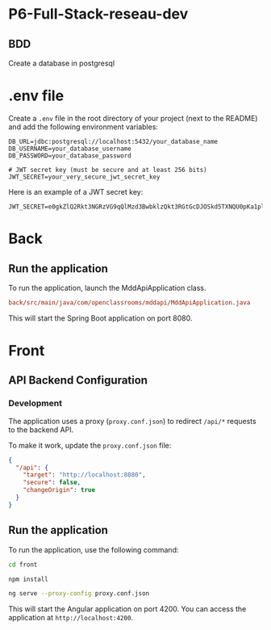 # P6-Full-Stack-reseau-dev

## BDD

Create a database in postgresql

# .env file

Create a `.env` file in the root directory of your project (next to the README) and add the following environment variables:

```env
DB_URL=jdbc:postgresql://localhost:5432/your_database_name
DB_USERNAME=your_database_username
DB_PASSWORD=your_database_password

# JWT secret key (must be secure and at least 256 bits)
JWT_SECRET=your_very_secure_jwt_secret_key
```

Here is an example of a JWT secret key:

```env
JWT_SECRET=e0gkZlQ2Rkt3NGRzVG9qQlMzd3BwbklzQkt3RGtGcDJOSkd5TXNQU0pKa1plb2w3c2ViNHBLcDFvZ3NHOVpLMG1EVlFkQUc1RkpWVFhYTWd4YlpibE5jcUdPZ01rRzlURQ==
```

# Back
## Run the application

To run the application, launch the MddApiApplication class.

```ini
back/src/main/java/com/openclassrooms/mddapi/MddApiApplication.java
```

This will start the Spring Boot application on port 8080.

# Front

## API Backend Configuration

### Development

The application uses a proxy (`proxy.conf.json`) to redirect `/api/*` requests to the backend API.

To make it work, update the `proxy.conf.json` file:

```json
{
  "/api": {
    "target": "http://localhost:8080",
    "secure": false,
    "changeOrigin": true
  }
}
```

## Run the application

To run the application, use the following command:

```bash
cd front 
```

```bash
npm install
```

```bash
ng serve --proxy-config proxy.conf.json
```

This will start the Angular application on port 4200.
You can access the application at `http://localhost:4200`.






